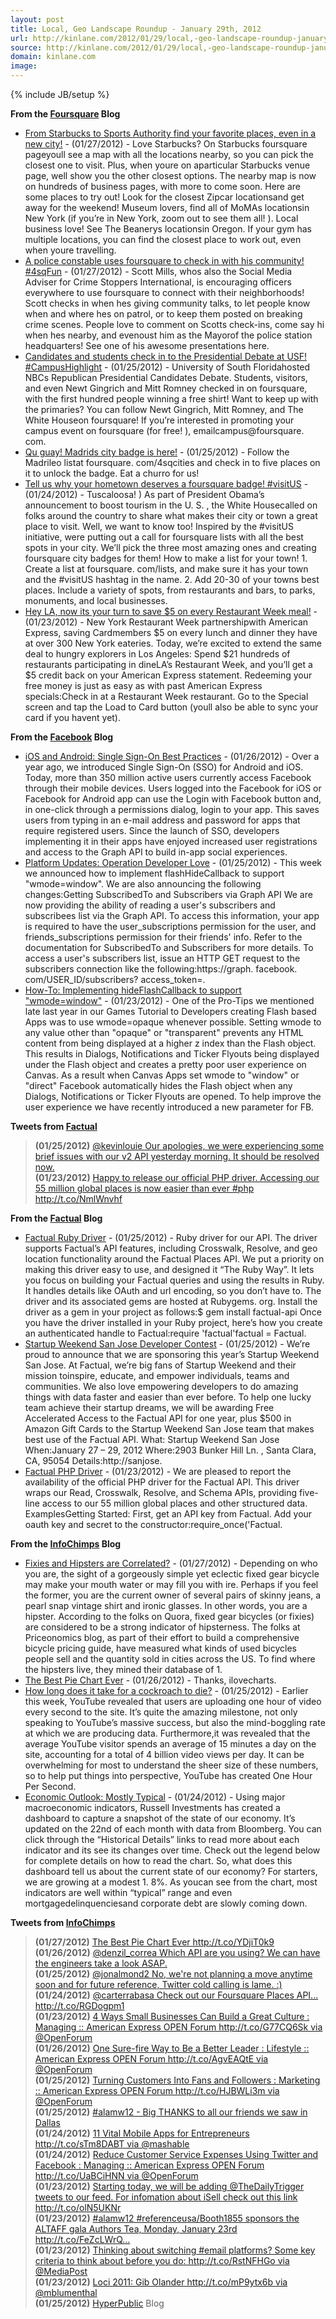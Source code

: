 ```yaml
---
layout: post
title: Local, Geo Landscape Roundup - January 29th, 2012
url: http://kinlane.com/2012/01/29/local,-geo-landscape-roundup-january-29th,-2012/
source: http://kinlane.com/2012/01/29/local,-geo-landscape-roundup-january-29th,-2012/
domain: kinlane.com
image: 
---
```

{% include JB/setup %}<p><!DOCTYPE html PUBLIC "-//W3C//DTD XHTML 1.0 Transitional//EN"
    "http://www.w3.org/TR/xhtml1/DTD/xhtml1-transitional.dtd">
<html xmlns="http://www.w3.org/1999/xhtml">
  <head>
    <title></title>
  </head>
  <body>
    <p>
      <strong>From the <a title="Foursquare Blog" href="http://blog.foursquare.com/">Foursquare</a> Blog</strong>
    </p>
    <ul class="mainlist">
      <li>
        <a href="http://feedproxy.google.com/~r/thefoursquareblog/~3/jcII8oagst4/">From Starbucks to Sports Authority find your favorite places, even in a new city!</a>&nbsp;- (01/27/2012) - Love
        Starbucks? On Starbucks foursquare pageyoull see a map with all the locations nearby, so you can pick the closest one to visit. Plus, when youre on aparticular Starbucks venue page, well show
        you the other closest options. The nearby map is now on hundreds of business pages, with more to come soon. Here are some places to try out! Look for the closest Zipcar locationsand get away
        for the weekend! Museum lovers, find all of MoMAs locationsin New York (if you’re in New York, zoom out to see them all! ). Local business love! See The Beanerys locationsin Oregon. If your
        gym has multiple locations, you can find the closest place to work out, even when youre travelling.
      </li>
      <li>
        <a href="http://feedproxy.google.com/~r/thefoursquareblog/~3/WvI_47M1uPk/">A police constable uses foursquare to check in with his community! #4sqFun</a>&nbsp;- (01/27/2012) - Scott Mills,
        whos also the Social Media Adviser for Crime Stoppers International, is encouraging officers everywhere to use foursquare to connect with their neighborhoods! Scott checks in when hes giving
        community talks, to let people know when and where hes on patrol, or to keep them posted on breaking crime scenes. People love to comment on Scotts check-ins, come say hi when hes nearby, and
        evenoust him as the Mayorof the police station headquarters! See one of his awesome presentations here.
      </li>
      <li>
        <a href="http://feedproxy.google.com/~r/thefoursquareblog/~3/NRlyijp9GNg/">Candidates and students check in to the Presidential Debate at USF! #CampusHighlight</a>&nbsp;- (01/25/2012) -
        University of South Floridahosted NBCs Republican Presidential Candidates Debate. Students, visitors, and even Newt Gingrich and Mitt Romney checked in on foursquare, with the first hundred
        people winning a free shirt! Want to keep up with the primaries? You can follow Newt Gingrich, Mitt Romney, and The White Houseon foursquare! If you’re interested in promoting your campus
        event on foursquare (for free! ), emailcampus@foursquare. com.
      </li>
      <li>
        <a href="http://feedproxy.google.com/~r/thefoursquareblog/~3/oEruaKkr27s/">Qu guay! Madrids city badge is here!</a>&nbsp;- (01/25/2012) - Follow the Madrileo listat foursquare. com/4sqcities
        and check in to five places on it to unlock the badge. Eat a churro for us!
      </li>
      <li>
        <a href="http://feedproxy.google.com/~r/thefoursquareblog/~3/70c4w6HPMX8/">Tell us why your hometown deserves a foursquare badge! #visitUS</a>&nbsp;- (01/24/2012) - Tuscaloosa! ) As part of
        President Obama’s announcement to boost tourism in the U. S. , the White Housecalled on folks around the country to share what makes their city or town a great place to visit. Well, we want
        to know too! Inspired by the #visitUS initiative, were putting out a call for foursquare lists with all the best spots in your city. We’ll pick the three most amazing ones and creating
        foursquare city badges for them! How to make a list for your town! 1. Create a list at foursquare. com/lists, and make sure it has your town and the #visitUS hashtag in the name. 2. Add 20-30
        of your towns best places. Include a variety of spots, from restaurants and bars, to parks, monuments, and local businesses.
      </li>
      <li>
        <a href="http://feedproxy.google.com/~r/thefoursquareblog/~3/qywwqRn3PyU/">Hey LA, now its your turn to save $5 on every Restaurant Week meal!</a>&nbsp;- (01/23/2012) - New York Restaurant
        Week partnershipwith American Express, saving Cardmembers $5 on every lunch and dinner they have at over 300 New York eateries. Today, we’re excited to extend the same deal to hungry
        explorers in Los Angeles: Spend $21 hundreds of restaurants participating in dineLA’s Restaurant Week, and you’ll get a $5 credit back on your American Express statement. Redeeming your free
        money is just as easy as with past American Express specials:Check in at a Restaurant Week restaurant. Go to the Special screen and tap the Load to Card button (youll also be able to sync
        your card if you havent yet).
      </li>
    </ul>
    <p>
      <strong>From the&nbsp;<a title="Facebook Blog" href="http://developers.facebook.com/blog/feed">Facebook</a>&nbsp;Blog</strong>
    </p>
    <ul class="mainlist">
      <li>
        <a href="http://working.laneworks.net/gather/">iOS and Android: Single Sign-On Best Practices</a>&nbsp;- (01/26/2012) - Over a year ago, we introduced Single Sign-On (SSO) for Android and
        iOS. Today, more than 350 million active users currently access Facebook through their mobile devices. Users logged into the Facebook for iOS or Facebook for Android app can use the Login
        with Facebook button and, in one-click through a permissions dialog, login to your app. This saves users from typing in an e-mail address and password for apps that require registered users.
        Since the launch of SSO, developers implementing it in their apps have enjoyed increased user registrations and access to the Graph API to build in-app social experiences.
      </li>
      <li>
        <a href="http://working.laneworks.net/gather/">Platform Updates: Operation Developer Love</a>&nbsp;- (01/25/2012) - This week we announced how to implement flashHideCallback to support
        "wmode=window". We are also announcing the following changes:Getting SubscribedTo and Subscribers via Graph API We are now providing the ability of reading a user's subscribers and
        subscribees list via the Graph API. To access this information, your app is required to have the user_subscriptions permission for the user, and friends_subscriptions permission for their
        friends' info. Refer to the documentation for SubscribedTo and Subscribers for more details. To access a user's subscribers list, issue an HTTP GET request to the subscribers connection like
        the following:https://graph. facebook. com/USER_ID/subscribers? access_token=.
      </li>
      <li>
        <a href="http://working.laneworks.net/gather/">How-To: Implementing hideFlashCallback to support "wmode=window"</a>&nbsp;- (01/23/2012) - One of the Pro-Tips we mentioned late last year in
        our Games Tutorial to Developers creating Flash based Apps was to use wmode=opaque whenever possible. Setting wmode to any value other than "opaque" or "transparent" prevents any HTML content
        from being displayed at a higher z index than the Flash object. This results in Dialogs, Notifications and Ticker Flyouts being displayed under the Flash object and creates a pretty poor user
        experience on Canvas. As a result when Canvas Apps set wmode to "window" or "direct" Facebook automatically hides the Flash object when any Dialogs, Notifications or Ticker Flyouts are
        opened. To help improve the user experience we have recently introduced a new parameter for FB.
      </li>
    </ul>
    <p>
      <strong>Tweets from <a title="Factual" href="https://twitter.com/#!/factual">Factual</a></strong>
    </p>
    <blockquote>
      <strong>(01/25/2012)</strong>&nbsp;<a href=
      "https://twitter.com/#!/factual/status/162320981560528897%3EWe%20just%20released%20our%20official%20Ruby%20driver.%20Give%20it%20a%20try%20&amp;%20let%20us%20know%20what%20you%20build:%20gem%20install%20factual-api%20http://t.co/OSRwTCvr%20#ruby%3C/a%3E%3Cbr%20/%3E%3Cstrong%3E(01/25/2012)%3C/strong%3E%20%3Ca%20href=">@kevinlouie
      Our apologies, we were experiencing some brief issues with our v2 API yesterday morning. It should be resolved now.</a><br />
      <strong>(01/23/2012)</strong>&nbsp;<a href=
      "https://twitter.com/#!/factual/status/161533799065337856%3E@chrishanscom%20thanks!%3C/a%3E%3Cbr%20/%3E%3Cstrong%3E(01/23/2012)%3C/strong%3E%20%3Ca%20href=">Happy to release our official PHP
      driver. Accessing our 55 million global places is now easier than ever #php http://t.co/NmlWnvhf</a><br />
    </blockquote>
    <p>
      <strong>From the <a title="Factual Blog" href="http://blog.factual.com/">Factual</a> Blog</strong>
    </p>
    <ul class="mainlist">
      <li>
        <a href="http://feedproxy.google.com/~r/factualblog/~3/Dc9QJo8JbGo/factual-ruby-driver">Factual Ruby Driver</a>&nbsp;- (01/25/2012) - Ruby driver for our API. The driver supports Factual’s
        API features, including Crosswalk, Resolve, and geo location functionality around the Factual Places API. We put a priority on making this driver easy to use, and designed it “The Ruby Way”.
        It lets you focus on building your Factual queries and using the results in Ruby. It handles details like OAuth and url encoding, so you don’t have to. The driver and its associated gems are
        hosted at Rubygems. org. Install the driver as a gem in your project as follows:$ gem install factual-api Once you have the driver installed in your Ruby project, here’s how you create an
        authenticated handle to Factual:require 'factual'factual = Factual.
      </li>
      <li>
        <a href="http://feedproxy.google.com/~r/factualblog/~3/Iv-_Jsdknr4/startup-weekend-san-jose-2012">Startup Weekend San Jose Developer Contest</a>&nbsp;- (01/25/2012) - We’re proud to announce
        that we are sponsoring this year’s Startup Weekend San Jose. At Factual, we’re big fans of Startup Weekend and their mission toinspire, educate, and empower individuals, teams and
        communities. We also love empowering developers to do amazing things with data faster and easier than ever before. To help one lucky team achieve their startup dreams, we will be awarding
        Free Accelerated Access to the Factual API for one year, plus $500 in Amazon Gift Cards to the Startup Weekend San Jose team that makes best use of the Factual API. What: Startup Weekend San
        Jose When:January 27 – 29, 2012 Where:2903 Bunker Hill Ln. , Santa Clara, CA, 95054 Details:http://sanjose.
      </li>
      <li>
        <a href="http://feedproxy.google.com/~r/factualblog/~3/tvXWZeUL-Kk/factual-php-driver">Factual PHP Driver</a>&nbsp;- (01/23/2012) - We are pleased to report the availability of the official
        PHP driver for the Factual API. This driver wraps our Read, Crosswalk, Resolve, and Schema APIs, providing five-line access to our 55 million global places and other structured data.
        ExamplesGetting Started: First, get an API key from Factual. Add your oauth key and secret to the constructor:require_once('Factual.
      </li>
    </ul>
    <p>
      <strong>From the <a title="InfoChimps" href="http://blog.infochimps.com/">InfoChimps</a> Blog</strong>
    </p>
    <ul class="mainlist">
      <li>
        <a href="http://feedproxy.google.com/~r/infochimps-blog/~3/-TmtaakvJzM/">Fixies and Hipsters are Correlated?</a>&nbsp;- (01/27/2012) - Depending on who you are, the sight of a gorgeously
        simple yet eclectic fixed gear bicycle may make your mouth water or may fill you with ire. Perhaps if you feel the former, you are the current owner of several pairs of skinny jeans, a pearl
        snap vintage shirt and ironic glasses. In other words, you are a hipster. According to the folks on Quora, fixed gear bicycles (or fixies) are considered to be a strong indicator of
        hipsterness. The folks at Priceonomics blog, as part of their effort to build a comprehensive bicycle pricing guide, have measured what kinds of used bicycles people sell and the quantity
        sold in cities across the US. To find where the hipsters live, they mined their database of 1.
      </li>
      <li>
        <a href="http://feedproxy.google.com/~r/infochimps-blog/~3/IyUYtJtiIkg/">The Best Pie Chart Ever</a>&nbsp;- (01/26/2012) - Thanks, ilovecharts.
      </li>
      <li>
        <a href="http://feedproxy.google.com/~r/infochimps-blog/~3/q3IXbXRuaSk/">How long does it take for a cockroach to die?</a>&nbsp;- (01/25/2012) - Earlier this week, YouTube revealed that users
        are uploading one hour of video every second to the site. It’s quite the amazing milestone, not only speaking to YouTube’s massive success, but also the mind-boggling rate at which we are
        producing data. Furthermore,it was revealed that the average YouTube visitor spends an average of 15 minutes a day on the site, accounting for a total of 4 billion video views per day. It can
        be overwhelming for most to understand the sheer size of these numbers, so to help put things into perspective, YouTube has created One Hour Per Second.
      </li>
      <li>
        <a href="http://feedproxy.google.com/~r/infochimps-blog/~3/UfbJ5p_dysk/">Economic Outlook: Mostly Typical</a>&nbsp;- (01/24/2012) - Using major macroeconomic indicators, Russell Investments
        has created a dashboard to capture a snapshot of the state of our economy. It’s updated on the 22nd of each month with data from Bloomberg. You can click through the “Historical Details”
        links to read more about each indicator and its see its changes over time. Check out the legend below for complete details on how to read the chart. So, what does this dashboard tell us about
        the current state of our economy? For starters, we are growing at a modest 1. 8%. As youcan see from the chart, most indicators are well within “typical” range and even
        mortgagedelinquenciesand corporate debt are slowly coming down.
      </li>
    </ul>
    <p>
      <strong>Tweets from <a title="InfoChimps" href="https://twitter.com/#!/infochimps">InfoChimps</a></strong>
    </p>
    <blockquote>
      <strong>(01/27/2012)</strong>&nbsp;<a href=
      "https://twitter.com/#!/infochimps/status/162990504114524161%3EFixies%20and%20Hipsters%20are%E2%80%A6%20Correlated?%20http://t.co/el4k8dBA%3C/a%3E%3Cbr%20/%3E%3Cstrong%3E(01/26/2012)%3C/strong%3E%20%3Ca%20href=">The
      Best Pie Chart Ever http://t.co/YDjiT0k9</a><br />
      <strong>(01/26/2012)</strong>&nbsp;<a href=
      "https://twitter.com/#!/infochimps/status/162587610043265024%3E@livehappy8%20Hey%20Nicole%20-%20looks%20like%20that's%20actually%20our%20friends%20at%20@mailchimp's%20logo.%20)%3C">@denzil_correa
      Which API are you using? We can have the engineers take a look ASAP.</a><br />
      <strong>(01/25/2012)</strong>&nbsp;<a href=
      "https://twitter.com/#!/infochimps/status/162245966907445248%3EHow%20long%20does%20it%20take%20for%20a%20cockroach%20to%20die?%20http://t.co/Ho3EzgVv%3C/a%3E%3Cbr%20/%3E%3Cstrong%3E(01/24/2012)%3C/strong%3E%20%3Ca%20href=">@jonalmond2
      No, we're not planning a move anytime soon and for future reference, Twitter cold calling is lame. :)</a><br />
      <strong>(01/24/2012)</strong>&nbsp;<a href=
      "https://twitter.com/#!/infochimps/status/161905938385747968%3EEconomic%20Outlook:%20Mostly%20Typical%20http://t.co/xtrvwraS%3C/a%3E%3Cbr%20/%3E%3Cstrong%3E(01/23/2012)%3C/strong%3E%20%3Ca%20href=">@carterrabasa
      Check out our Foursquare Places API... http://t.co/RGDogpm1</a><br />
      <strong>(01/23/2012)</strong>&nbsp;<a href=
      "https://twitter.com/#!/infochimps/status/161575261941399552%3ERT%20@mckquarterly%20US%20households%20Debt%20has%20fallen%20by%20$584%20billion;%20or%204%%20in%20absolute%20terms.%20http">4
      Ways Small Businesses Can Build a Great Culture : Managing :: American Express OPEN Forum http://t.co/G77CQ6Sk via @OpenForum</a><br />
      <strong>(01/26/2012)</strong>&nbsp;<a href=
      "https://twitter.com/#!/Infogroup/status/162573525348122624%3E10%20Tech%20Trends%20Defining%20the%20Future%20of%20Small%20Business%20http://t.co/dmrNgmdm%20via%20@entmagazine%3C/a%3E%3Cbr%20/%3E%3Cstrong%3E(01/26/2012)%3C/strong%3E%20%3Ca%20href=">One
      Sure-fire Way to Be a Better Leader : Lifestyle :: American Express OPEN Forum http://t.co/AgvEAQtE via @OpenForum</a><br />
      <strong>(01/25/2012)</strong>&nbsp;<a href=
      "https://twitter.com/#!/Infogroup/status/162245203451850753%3E10%20Lessons%20in%20Marketing%20Brilliance%20|%20Slideshow%20|%20http://t.co/ZNGJyavt%20http://t.co/u9ZaLatg%20via%20@entmagazine%3C/a%3E%3Cbr%20/%3E%3Cstrong%3E(01/25/2012)%3C/strong%3E%20%3Ca%20href=">Turning
      Customers Into Fans and Followers : Marketing :: American Express OPEN Forum http://t.co/HJBWLi3m via @OpenForum</a><br />
      <strong>(01/25/2012)</strong>&nbsp;<a href=
      "https://twitter.com/#!/Infogroup/status/162235472523956224%3E28%20Essential%20Facebook%20Timeline%20Resources%20http://t.co/dhWNjvte%20via%20@mashable%3C/a%3E%3Cbr%20/%3E%3Cstrong%3E(01/25/2012)%3C/strong%3E%20%3Ca%20href=">#alamw12
      - Big THANKS to all our friends we saw in Dallas</a><br />
      <strong>(01/24/2012)</strong>&nbsp;<a href=
      "https://twitter.com/#!/Infogroup/status/161859845253906432%3EThe%20One%20Great%20Thing%20that%20Every%20Great%20Leader%20Does%20-%20Forbes%20http://t.co/xX4llEBU%3C/a%3E%3Cbr%20/%3E%3Cstrong%3E(01/24/2012)%3C/strong%3E%20%3Ca%20href=">11
      Vital Mobile Apps for Entrepreneurs http://t.co/sTm8DABT via @mashable</a><br />
      <strong>(01/24/2012)</strong>&nbsp;<a href=
      "https://twitter.com/#!/Infogroup/status/161827755938426881%3E6%20Ways%20Nonprofits%20Can%20Use%20Facebook%20Covers%20to%20Promote%20Online%20Fundraising%20http://t.co/Hfz7FezQ%3C/a%3E%3Cbr%20/%3E%3Cstrong%3E(01/24/2012)%3C/strong%3E%20%3Ca%20href=">Reduce
      Customer Service Expenses Using Twitter and Facebook : Managing :: American Express OPEN Forum http://t.co/UaBCiHNN via @OpenForum</a><br />
      <strong>(01/23/2012)</strong>&nbsp;<a href=
      "https://twitter.com/#!/Infogroup/status/161574779797774336%3EConsumers%20Want%20Online%20Video%20Ads%20No%20More%20Than%2015%20Seconds%20Long%20http://t.co/JhYd111p%20via%20@mashable%3C/a%3E%3Cbr%20/%3E%3Cstrong%3E(01/23/2012)%3C/strong%3E%20%3Ca%20href=">Starting
      today, we will be adding @TheDailyTrigger tweets to our feed. For infomation about iSell check out this link http://t.co/olN5UKNr</a><br />
      <strong>(01/23/2012)</strong>&nbsp;<a href=
      "https://twitter.com/#!/Infogroup/status/161539805342203904%3E9%20Best%20Practices%20for%20Social%20Networking%20in%20the%20Workplace%20http://t.co/7zx011Ik%20via%20@mashbusiness%20@mashable%3C/a%3E%3Cbr%20/%3E%3Cstrong%3E(01/23/2012)%3C/strong%3E%20%3Ca%20href=">#alamw12
      #referenceusa/Booth1855 sponsors the ALTAFF gala Authors Tea, Monday, January 23rd http://t.co/FeZcLWrQ…</a><br />
      <strong>(01/23/2012)</strong>&nbsp;<a href=
      "https://twitter.com/#!/Infogroup/status/161468763902984192%3EHow%20Running%20a%20Small%20Business%20Has%20Changed%20:%20Lifestyle%20::%20American%20Express%20OPEN%20Forum%20http://t.co/3uXhU5Oy%20via%20@OpenForum%3C/a%3E%3Cbr%20/%3E%3C/blockquote%3E%3Cstrong%3EProcessing%20Twitter%20for%20Acxiom%3C/strong%3E%3Cbr%20/%3E%3Cblockquote%3E%3Cstrong%3E(01/24/2012)%3C/strong%3E%20%3Ca%20href=">Thinking
      about switching #email platforms? Some key criteria to think about before you do: http://t.co/RstNFHGo via @MediaPost</a><br />
      <strong>(01/23/2012)</strong>&nbsp;<a href="https://twitter.com/#!/Acxiom/status/161591293452099584%3ERT%20@timsuther%20Predictions%20For%202012%20Data%20Is%20Everywhere!%20http">Loci 2011: Gib
      Olander http://t.co/mP9ytx6b via @mblumenthal</a><br />
      <strong>(01/25/2012)</strong>&nbsp;<a href=
      "https://twitter.com/#!/localeze/status/162278621556387840%3EA%20Business%20Listing%20Is%20Your%20Online%20Anchor%20(Five%20Rules%20for%20Ensuring%20Stability)%20http://t.co/G9EycJKA%20via%20@marketingprofs%3C/a%3E%3Cbr%20/%3E%3C/blockquote%3E%3Cstrong%3EProcessing%20Twitter%20for%20HyperPublic%3C/strong%3E%3Cbr%20/%3E%3Cblockquote%3E%3C/blockquote%3E%3Cp%3E%3Cstrong%3EFrom%20the%20%3Ca%20title=">HyperPublic</a>&nbsp;Blog
    </blockquote>
  </body>
</html></p>
